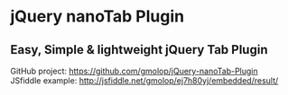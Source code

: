 jQuery nanoTab Plugin
=====================
Easy, Simple & lightweight jQuery Tab Plugin
--------------------------------------------

GitHub project: https://github.com/gmolop/jQuery-nanoTab-Plugin  
JSfiddle example: http://jsfiddle.net/gmolop/ej7h80yj/embedded/result/  
